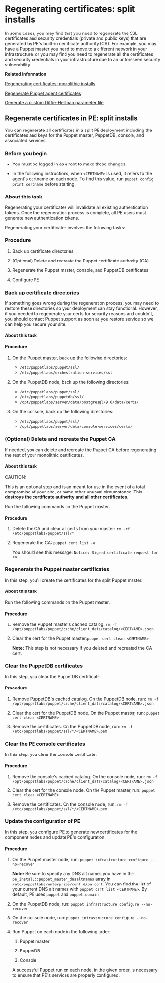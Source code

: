 # Regenerating certificates: split installs

In some cases, you may find that you need to regenerate the SSL certificates and security credentials \(private and public keys\) that are generated by PE's built-in certificate authority \(CA\). For example, you may have a Puppet master you need to move to a different network in your infrastructure, or you may find you need to regenerate all the certificates and security credentials in your infrastructure due to an unforeseen security vulnerability.

**Related information**  


[Regenerating certificates: monolithic installs](regenerating_certificates_monolithic_installs.md#)

[Regenerate Puppet agent certificates](regenerate_puppet_agent_certificates.md)

[Generate a custom Diffie-Hellman parameter file](generate_custom_dh_parameter_file.md)

## Regenerate certificates in PE: split installs

You can regenerate all certificates in a split PE deployment including the certificates and keys for the Puppet master, PuppetDB, console, and associated services.

### Before you begin

-   You must be logged in as a root to make these changes.

-   In the following instructions, when `<CERTNAME>` is used, it refers to the agent's certname on each node. To find this value, run `puppet config print certname` before starting.


### About this task

Regenerating your certificates will invalidate all existing authentication tokens. Once the regeneration process is complete, all PE users must generate new authentication tokens.

Regenerating your certificates involves the following tasks:

### Procedure

1.  Back up certificate directories

2.  \(Optional\) Delete and recreate the Puppet certificate authority \(CA\)

3.  Regenerate the Puppet master, console, and PuppetDB certificates

4.  Configure PE


### Back up certificate directories

If something goes wrong during the regeneration process, you may need to restore these directories so your deployment can stay functional. However, if you needed to regenerate your certs for security reasons and couldn't, you should contact Puppet support as soon as you restore service so we can help you secure your site.

#### About this task

#### Procedure

1.  On the Puppet master, back up the following directories:

    -   `/etc/puppetlabs/puppet/ssl/`
    -   `/etc/puppetlabs/orchestration-services/ssl`
2.  On the PuppetDB node, back up the following directories:

    -   `/etc/puppetlabs/puppet/ssl/`
    -   `/etc/puppetlabs/puppetdb/ssl/`
    -   `/opt/puppetlabs/server/data/postgresql/9.6/data/certs/`
3.  On the console, back up the following directories:

    -   `/etc/puppetlabs/puppet/ssl/`
    -   `/opt/puppetlabs/server/data/console-services/certs/`

### \(Optional\) Delete and recreate the Puppet CA

If needed, you can delete and recreate the Puppet CA before regenerating the rest of your monolithic certificates.

#### About this task

CAUTION:

This is an optional step and is an meant for use in the event of a total compromise of your site, or some other unusual circumstance. This **destroys the certificate authority and all other certificates.**

Run the following commands on the Puppet master.

#### Procedure

1.  Delete the CA and clear all certs from your master: `rm -rf /etc/puppetlabs/puppet/ssl/*`

2.  Regenerate the CA: `puppet cert list -a`

    You should see this message: `Notice: Signed certificate request for ca`


### Regenerate the Puppet master certificates

In this step, you'll create the certificates for the split Puppet master.

#### About this task

Run the following commands on the Puppet master.

#### Procedure

1.  Remove the Puppet master's cached catalog: `rm -f /opt/puppetlabs/puppet/cache/client_data/catalog/<CERTNAME>.json`

2.  Clear the cert for the Puppet master:`puppet cert clean <CERTNAME>`

    **Note:** This step is not necessary if you deleted and recreated the CA cert.


### Clear the PuppetDB certificates

In this step, you clear the PuppetDB certificate.

#### Procedure

1.  Remove PuppetDB's cached catalog. On the PuppetDB node, run: `rm -f /opt/puppetlabs/puppet/cache/client_data/catalog/<CERTNAME>.json`

2.  Clear the cert for the PuppetDB node. On the Puppet master, run: `puppet cert clean <CERTNAME>`

3.  Remove the certificates. On the PuppetDB node, run: `rm -f /etc/puppetlabs/puppet/ssl/*/<CERTNAME>.pem`


### Clear the PE console certificates

In this step, you clear the console certificate.

#### Procedure

1.  Remove the console's cached catalog. On the console node, run: `rm -f /opt/puppetlabs/puppet/cache/client_data/catalog/<CERTNAME>.json`

2.  Clear the cert for the console node. On the Puppet master, run: `puppet cert clean <CERTNAME>`

3.  Remove the certificates. On the console node, run: `rm -f /etc/puppetlabs/puppet/ssl/*/<CERTNAME>.pem`


### Update the configuration of PE

In this step, you configure PE to generate new certificates for the component nodes and update PE's configuration.

#### Procedure

1.  On the Puppet master node, run: `puppet infrastructure configure --no-recover`

    **Note:** Be sure to specify any DNS alt names you have in the `pe_install::puppet_master_dnsaltnames` array in `/etc/puppetlabs/enterprise/conf.d/pe.conf`. You can find the list of your current DNS alt names with `puppet cert list <CERTNAME>`. By default, PE uses `puppet` and `puppet.domain`.

2.  On the PuppetDB node, run: `puppet infrastructure configure --no-recover`

3.  On the console node, run: `puppet infrastructure configure --no-recover`

4.  Run Puppet on each node in the following order:

    1.  Puppet master

    2.  PuppetDB

    3.  Console

    A successful Puppet run on each node, in the given order, is necessary to ensure that PE's services are properly configured.


